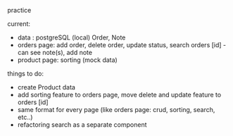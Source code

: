 practice

current:
- data : postgreSQL (local) Order, Note
- orders page:
  add order, delete order, update status, search
  orders [id] - can see note(s), add note
- product page:
  sorting (mock data)

things to do:
- create Product data
- add sorting feature to orders page, move delete and update feature to orders [id]
- same format for every page (like orders page: crud, sorting, search, etc..)
- refactoring search as a separate component
